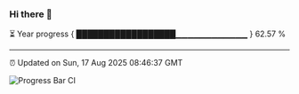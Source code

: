 ### Hi there 👋

⏳ Year progress { ██████████████████▁▁▁▁▁▁▁▁▁▁▁▁ } 62.57 %

---

⏰ Updated on Sun, 17 Aug 2025 08:46:37 GMT

![Progress Bar CI](https://github.com/IshwaranRudhara/GIT-ACTION/workflows/Progress%20Bar%20CI/badge.svg)
